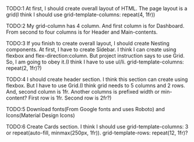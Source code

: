 TODO:1 At first, I should create overall layout of HTML. The page layout is a grid(I think I should use grid-template-columns: repeat(4, 1fr))

TODO:2 My grid-column has 4 column. And first column is for Dashboard. From second to four columns is for Header and Main-contents.

TODO:3 If you finish to create overall layout, I should create Nesting components.
At first, I have to create Sidebar. I think I can create using flexbox and flex-direction:column. But project instruction says to use Grid. So, I am going to obey it.(I think I have to use ul/li. grid-template-columns: repeat(2, 1fr)?)

TODO:4 I should create header section. I think this section can create using flexbox. But I have to use Grid.(I think grid needs to 5 columns and 2 rows. And, second column is 1fr. Another columns is prefixed width or min-content? First row is 1fr. Second row is 2fr?)

TODO:5 Download fonts(From Google fonts and uses Roboto) and Icons(Material Design Icons)

TODO:6 Create Cards section. I think I should use grid-template-columns: 3 or repeat(auto-fill, minmax(250px, 1fr)). grid-template-rows: repeat(12, 1fr)?

<!-- If I finish the each section, I should git add / git commit / git push -->